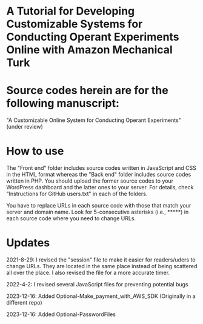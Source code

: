# A Tutorial for Developing Customizable Systems for Conducting Operant Experiments Online with Amazon Mechanical Turk

# Source codes herein are for the following manuscript:

"A Customizable Online System for Conducting Operant Experiments" (under review)

# How to use

The "Front end" folder includes source codes written in JavaScript and CSS in the HTML format whereas the "Back end" folder includes source codes written in PHP. You should upload the former source codes to your WordPress dashboard and the latter ones to your server. For details, check "Instructions for GitHub users.txt" in each of the folders.

You have to replace URLs in each source code with those that match your server and domain name. Look for 5-consecutive asterisks (i.e., *****) in each source code where you need to change URLs.    

# Updates

2021-8-29: I revised the "session" file to make it easier for readers/uders to change URLs. They are located in the same place instead of being scattered all over the place. I also revised the file for a more accurate timer.

2022-4-2: I revised several JavaScript files for preventing potential bugs

2023-12-16: Added Optional-Make_payment_with_AWS_SDK (Originally in a different repo)

2023-12-16: Added Optional-PasswordFiles
